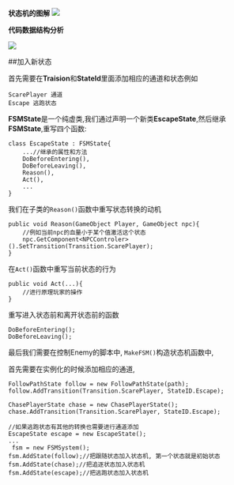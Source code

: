 
**状态机的图解**
![](https://upload.wikimedia.org/wikipedia/commons/thumb/c/cf/Finite_state_machine_example_with_comments.svg/420px-Finite_state_machine_example_with_comments.svg.png)

**代码数据结构分析**

![](https://github.com/zhangsanfenggithub/img/blob/master/Untitled%20Diagram.png?raw=true)


##加入新状态

首先需要在**Traision**和**StateId**里面添加相应的通道和状态例如

	ScarePlayer 通道
	Escape 逃跑状态
	

**FSMState**是一个纯虚类,我们通过声明一个新类**EscapeState**,然后继承**FSMState**,重写四个函数:

	class EscapeState : FSMState{
		...//继承的属性和方法
		DoBeforeEntering(), 
		DoBeforeLeaving(), 
		Reason(), 
		Act(),
		...
	}
	
我们在子类的`Reason()`函数中重写状态转换的动机

	public void Reason(GameObject Player, GameObject npc){
		//例如当前npc的血量小于某个值激活这个状态
		npc.GetComponent<NPCControler>().SetTransition(Transition.ScarePlayer);
	}

在`Act()`函数中重写当前状态的行为

	public void Act(...){
		//进行原理玩家的操作
	}

重写进入状态前和离开状态前的函数

	DoBeforeEntering();
	DoBeforeLeaving();
	
最后我们需要在控制Enemy的脚本中, `MakeFSM()`构造状态机函数中,

首先需要在实例化的时候添加相应的通道,

	FollowPathState follow = new FollowPathState(path);
	follow.AddTransition(Transition.ScarePlayer, StateID.Escape);

	ChasePlayerState chase = new ChasePlayerState();
	chase.AddTransition(Transition.ScarePlayer, StateID.Escape);

	//如果逃跑状态有其他的转换也需要进行通道添加
	EscapeState escape = new EscapeState();
	...
	 fsm = new FSMSystem();
    fsm.AddState(follow);//把跟随状态加入状态机, 第一个状态就是初始状态
    fsm.AddState(chase);//把追逐状态加入状态机
	fsm.AddState(escape);//把逃跑状态加入状态机